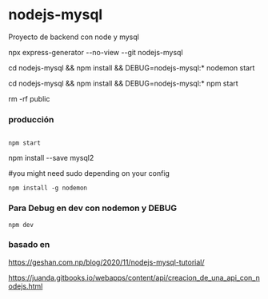 # nodejs-mysql

Proyecto de backend con node y mysql

npx express-generator --no-view --git nodejs-mysql

cd nodejs-mysql && npm install && DEBUG=nodejs-mysql:* nodemon start

cd nodejs-mysql && npm install && DEBUG=nodejs-mysql:* npm start

rm -rf public


### producción
```

npm start
```

npm install --save mysql2

#you might need sudo depending on your config

```
npm install -g nodemon
```

### Para Debug en dev con nodemon y DEBUG
```
npm dev
```


### basado en

https://geshan.com.np/blog/2020/11/nodejs-mysql-tutorial/

https://juanda.gitbooks.io/webapps/content/api/creacion_de_una_api_con_nodejs.html
